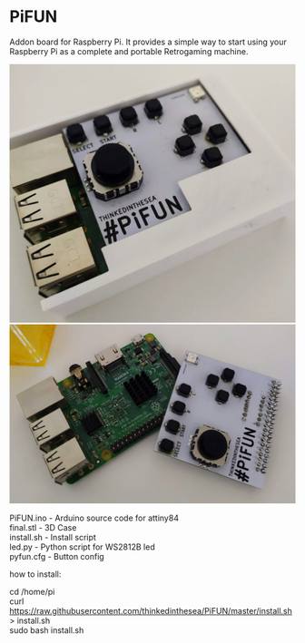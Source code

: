# PiFUN

Addon board for Raspberry Pi. It provides a simple way to start using your Raspberry Pi as a complete and portable Retrogaming machine.  

  
![Screenshot](IMG_20200110_174037.jpg)  
![Screenshot](IMG_20200110_173826.jpg)  
    
PiFUN.ino   -   Arduino source code for attiny84   
final.stl   -   3D Case   
install.sh  -   Install script   
led.py      -   Python script for WS2812B led   
pyfun.cfg   -   Button config   

how to install:

cd /home/pi\
curl https://raw.githubusercontent.com/thinkedinthesea/PiFUN/master/install.sh > install.sh\
sudo bash install.sh
